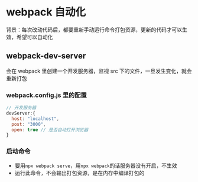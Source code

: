 # webpack 自动化
背景：每次改动代码后，都要重新手动运行命令打包资源，更新的代码才可以生效，希望可以自动化

## webpack-dev-server 
会在 webpack 里创建一个开发服务器，监视 src 下的文件，一旦发生变化，就会重新打包

### webpack.config.js 里的配置
```js
// 开发服务器
devServer:{
  host: "localhost",
  post: "3000",
  open: true // 是否自动打开浏览器
}
```
### 启动命令
- 要用`npx webpack serve`，用`npx webpack`的话服务器没有开启，不生效
- 运行此命令，不会输出打包资源，是在内存中编译打包的